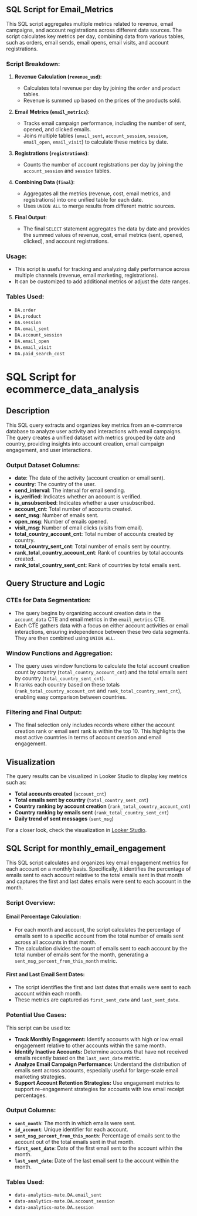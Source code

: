 ## SQL Script for Email_Metrics

This SQL script aggregates multiple metrics related to revenue, email campaigns, and account registrations across different data sources. The script calculates key metrics per day, combining data from various tables, such as orders, email sends, email opens, email visits, and account registrations.

### Script Breakdown:

1. **Revenue Calculation (`revenue_usd`)**:
   - Calculates total revenue per day by joining the `order` and `product` tables.
   - Revenue is summed up based on the prices of the products sold.

2. **Email Metrics (`email_metrics`)**:
   - Tracks email campaign performance, including the number of sent, opened, and clicked emails.
   - Joins multiple tables (`email_sent`, `account_session`, `session`, `email_open`, `email_visit`) to calculate these metrics by date.

3. **Registrations (`registrations`)**:
   - Counts the number of account registrations per day by joining the `account_session` and `session` tables.

4. **Combining Data (`final`)**:
   - Aggregates all the metrics (revenue, cost, email metrics, and registrations) into one unified table for each date.
   - Uses `UNION ALL` to merge results from different metric sources.

5. **Final Output**:
   - The final `SELECT` statement aggregates the data by date and provides the summed values of revenue, cost, email metrics (sent, opened, clicked), and account registrations.

### Usage:
- This script is useful for tracking and analyzing daily performance across multiple channels (revenue, email marketing, registrations).
- It can be customized to add additional metrics or adjust the date ranges.

### Tables Used:
- `DA.order`
- `DA.product`
- `DA.session`
- `DA.email_sent`
- `DA.account_session`
- `DA.email_open`
- `DA.email_visit`
- `DA.paid_search_cost`
# SQL Script for ecommerce_data_analysis

## Description
This SQL query extracts and organizes key metrics from an e-commerce database to analyze user activity and interactions with email campaigns. The query creates a unified dataset with metrics grouped by date and country, providing insights into account creation, email campaign engagement, and user interactions.

### Output Dataset Columns:
- **date**: The date of the activity (account creation or email sent).
- **country**: The country of the user.
- **send_interval**: The interval for email sending.
- **is_verified**: Indicates whether an account is verified.
- **is_unsubscribed**: Indicates whether a user unsubscribed.
- **account_cnt**: Total number of accounts created.
- **sent_msg**: Number of emails sent.
- **open_msg**: Number of emails opened.
- **visit_msg**: Number of email clicks (visits from email).
- **total_country_account_cnt**: Total number of accounts created by country.
- **total_country_sent_cnt**: Total number of emails sent by country.
- **rank_total_country_account_cnt**: Rank of countries by total accounts created.
- **rank_total_country_sent_cnt**: Rank of countries by total emails sent.

## Query Structure and Logic

### CTEs for Data Segmentation:
- The query begins by organizing account creation data in the `account_data` CTE and email metrics in the `email_metrics` CTE.
- Each CTE gathers data with a focus on either account activities or email interactions, ensuring independence between these two data segments. They are then combined using `UNION ALL`.

### Window Functions and Aggregation:
- The query uses window functions to calculate the total account creation count by country (`total_country_account_cnt`) and the total emails sent by country (`total_country_sent_cnt`).
- It ranks each country based on these totals (`rank_total_country_account_cnt` and `rank_total_country_sent_cnt`), enabling easy comparison between countries.

### Filtering and Final Output:
- The final selection only includes records where either the account creation rank or email sent rank is within the top 10. This highlights the most active countries in terms of account creation and email engagement.

## Visualization
The query results can be visualized in Looker Studio to display key metrics such as:
- **Total accounts created** (`account_cnt`)
- **Total emails sent by country** (`total_country_sent_cnt`)
- **Country ranking by account creation** (`rank_total_country_account_cnt`)
- **Country ranking by emails sent** (`rank_total_country_sent_cnt`)
- **Daily trend of sent messages** (`sent_msg`)

For a closer look, check the visualization in [Looker Studio](https://lookerstudio.google.com/reporting/bd6f8eb0-9e85-4da6-8353-c41b5e73016b). 
## SQL Script for monthly_email_engagement 

This SQL script calculates and organizes key email engagement metrics for each account on a monthly basis. Specifically, it identifies the percentage of emails sent to each account relative to the total emails sent in that month and captures the first and last dates emails were sent to each account in the month.

### Script Overview:

#### **Email Percentage Calculation:**
- For each month and account, the script calculates the percentage of emails sent to a specific account from the total number of emails sent across all accounts in that month.
- The calculation divides the count of emails sent to each account by the total number of emails sent for the month, generating a `sent_msg_percent_from_this_month` metric.

#### **First and Last Email Sent Dates:**
- The script identifies the first and last dates that emails were sent to each account within each month.
- These metrics are captured as `first_sent_date` and `last_sent_date`.

### Potential Use Cases:
This script can be used to:

- **Track Monthly Engagement:** Identify accounts with high or low email engagement relative to other accounts within the same month.
- **Identify Inactive Accounts:** Determine accounts that have not received emails recently based on the `last_sent_date` metric.
- **Analyze Email Campaign Performance:** Understand the distribution of emails sent across accounts, especially useful for large-scale email marketing strategies.
- **Support Account Retention Strategies:** Use engagement metrics to support re-engagement strategies for accounts with low email receipt percentages.

### Output Columns:
- **`sent_month`**: The month in which emails were sent.
- **`id_account`**: Unique identifier for each account.
- **`sent_msg_percent_from_this_month`**: Percentage of emails sent to the account out of the total emails sent in that month.
- **`first_sent_date`**: Date of the first email sent to the account within the month.
- **`last_sent_date`**: Date of the last email sent to the account within the month.

### Tables Used:
- `data-analytics-mate.DA.email_sent`
- `data-analytics-mate.DA.account_session`
- `data-analytics-mate.DA.session`
  
